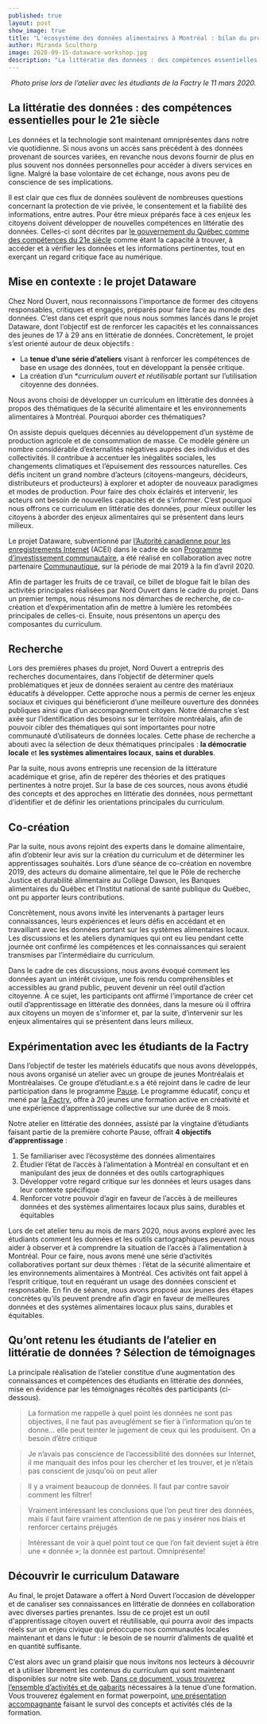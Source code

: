 ```yaml
---
published: true
layout: post
show_image: true
title: "L'écosystème des données alimentaires à Montréal : bilan du projet Dataware"
author: Miranda Sculthorp
image: 2020-09-15-dataware-workshop.jpg
description: "La littératie des données : des compétences essentielles pour le 21e siècle"
---
```

<p style="text-align: center; font-style: italic">Photo prise lors de l’atelier avec les étudiants de la Factry le 11 mars 2020.</p>

## La littératie des données : des compétences essentielles pour le 21e siècle

Les données et la technologie sont maintenant omniprésentes dans notre vie quotidienne. Si nous avons un accès sans précédent à des données provenant de sources variées,  en revanche nous devons fournir  de plus en plus souvent nos données personnelles pour accéder à divers services en ligne. Malgré la base volontaire de cet échange, nous avons peu de conscience de ses implications.

Il est clair que ces flux de données soulèvent de nombreuses questions concernant la protection de vie privée, le consentement et la fiabilité des informations, entre autres. Pour être mieux préparés face à ces enjeux les citoyens doivent  développer de nouvelles compétences en littératie des données. Celles-ci sont décrites par [le gouvernement du Québec comme des compétences du 21e siècle](http://www.education.gouv.qc.ca/fileadmin/site_web/documents/ministere/PAN_Plan_action_VF.pdf) comme étant la capacité à trouver, à accéder et à vérifier les données et les informations pertinentes, tout en exerçant un regard critique face au numérique.

## Mise en contexte : le projet Dataware

Chez Nord Ouvert, nous reconnaissons l'importance de former des citoyens responsables, critiques et engagés, préparés pour faire face au monde des données. C’est dans cet esprit que nous nous sommes lancés dans le projet Dataware, dont l’objectif est de renforcer les capacités et les connaissances des jeunes de 17 à 29 ans en littératie de données. Concrètement, le projet s’est orienté autour de deux objectifs :

* La **tenue d’une série d’ateliers** visant à renforcer les compétences de base en usage des données, tout en développant la pensée critique.
* La création d’un **curriculum ouvert et réutilisable* portant sur l’utilisation citoyenne des données.

Nous avons choisi de développer un curriculum en littératie des données à propos des thématiques de la sécurité alimentaire et les environnements alimentaires à Montréal. Pourquoi aborder ces thématiques?

On assiste depuis quelques décennies au développement d’un système de production agricole et de consommation de masse. Ce modèle génère un nombre considérable d’externalités négatives auprès des individus et des collectivités. Il contribue à accentuer les inégalités sociales, les changements climatiques et l’épuisement des ressources naturelles. Ces défis incitent un grand nombre d’acteurs (citoyens-mangeurs, décideurs, distributeurs et producteurs) à explorer et adopter de nouveaux paradigmes et modes de production. Pour faire des choix éclairés et intervenir, les acteurs ont besoin de nouvelles capacités et de s'informer. C’est pourquoi nous offrons ce curriculum en littératie des données, pour mieux outiller les citoyens à aborder des enjeux alimentaires qui se présentent dans leurs milieux.

Le projet Dataware, subventionné par [l’Autorité canadienne pour les enregistrements Internet](https://www.cira.ca/fr) (ACEI) dans le cadre de son [Programme d’investissement communautaire](https://www.cira.ca/fr/soutenir-linternet-canadien/subventions), a été réalisé en collaboration avec notre partenaire [Communautique](https://www.communautique.quebec/), sur la période de mai 2019 à la fin d’avril 2020.

Afin de partager les fruits de ce travail, ce billet de blogue fait le bilan des activités principales réalisées par Nord Ouvert dans le cadre du projet. Dans un premier temps, nous résumons nos démarches de recherche, de co-création et d’expérimentation afin de mettre à lumière les retombées principales de celles-ci. Ensuite, nous présentons un aperçu des composantes du curriculum.

## Recherche

Lors des premières phases du projet, Nord Ouvert a entrepris des recherches documentaires, dans l’objectif de déterminer quels problématiques et jeux de données seraient au centre des matériaux éducatifs à développer. Cette approche nous a permis de cerner les enjeux sociaux et civiques qui bénéficieront d’une meilleure ouverture des données publiques ainsi que d’un accompagnement citoyen. Notre démarche s’est axée sur l’identification des besoins sur le territoire montréalais, afin de pouvoir cibler des thématiques qui sont importantes pour notre communauté d’utilisateurs de données locales. Cette phase de recherche a abouti avec la sélection de deux thématiques principales : **la démocratie locale** et **les systèmes alimentaires locaux**, **sains et durables**.

Par la suite, nous avons entrepris une recension de la littérature académique et grise, afin de repérer des théories et des pratiques pertinentes à notre projet. Sur la base de ces sources, nous avons étudié des concepts et des approches en littératie des données, nous permettant d’identifier et de définir les orientations principales du curriculum.

## Co-création

Par la suite, nous avons rejoint des experts dans le domaine alimentaire, afin d’obtenir leur avis sur la création du curriculum et de déterminer les apprentissages souhaités. Lors d’une séance de co-création en novembre 2019, des acteurs du domaine alimentaire, tel que le Pôle de recherche Justice et durabilité alimentaire au Collège Dawson, les Banques alimentaires du Québec et l’Institut national de santé publique du Québec, ont pu apporter leurs contributions.

Concrètement, nous avons invité les intervenants à partager leurs connaissances, leurs expériences et leurs défis en accédant et en travaillant avec les données portant sur les systèmes alimentaires locaux. Les discussions et les ateliers dynamiques qui ont eu lieu pendant cette journée ont confirmé les compétences et les connaissances qui seraient transmises par l’intermédiaire du curriculum.

Dans le cadre de ces discussions, nous avons évoqué comment les données ayant un intérêt civique, une fois rendu compréhensibles et accessibles au grand public, peuvent devenir un réel outil d’action citoyenne. À ce sujet, les participants ont affirmé l’importance de créer cet outil d’apprentissage en littératie des données, dans la mesure où il offrira aux citoyens un moyen de s'informer et, par la suite, d’intervenir sur les enjeux alimentaires qui se présentent dans leurs milieux.

## Expérimentation avec les étudiants de la Factry

Dans l’objectif de tester les matériels éducatifs que nous avons développés, nous avons organisé un atelier avec un groupe de jeunes Montréalais et Montréalaises. Ce groupe d’étudiant.e.s a été rejoint dans le cadre de leur participation dans le programme [Pause](https://factry.ca/details_pause/). Le programme éducatif, conçu et mené par [la Factry](https://factry.ca/), offre à 20 jeunes une formation active en créativité et une expérience d’apprentissage collective sur une durée de 8 mois.

Notre atelier en littératie des données, assisté par la vingtaine d’étudiants faisant partie de la première cohorte Pause, offrait **4 objectifs d’apprentissage** :

1. Se familiariser avec l’écosystème des données alimentaires
2. Étudier l’état de l’accès à l’alimentation à Montréal en consultant et en manipulant des jeux de données et des outils cartographiques
3. Développer votre regard critique sur les données et leurs usages dans leur contexte spécifique
4. Renforcer votre pouvoir d’agir en faveur de l’accès à de meilleures données et des systèmes alimentaires locaux plus sains, durables et équitables

Lors de cet atelier tenu au mois de mars 2020, nous avons exploré avec les étudiants comment les données et les outils cartographiques peuvent nous aider à observer et à comprendre la situation de l’accès à l’alimentation à Montréal. Pour ce faire, nous avons mené une série d’activités collaboratives portant sur deux thèmes : l’état de la sécurité alimentaire et les environnements alimentaires à Montréal. Ces activités ont fait appel à l’esprit critique, tout en requérant un usage des données conscient et responsable. En fin de séance, nous avons proposé aux jeunes des étapes concrètes qu’ils peuvent prendre afin d’agir en faveur de meilleures données et des systèmes alimentaires locaux plus sains, durables et équitables.

## Qu’ont retenu les étudiants de l’atelier en littératie de données ? Sélection de témoignages

La principale réalisation de l’atelier constitue d’une augmentation des connaissances et compétences des étudiants en littératie des données, mise en évidence par les témoignages récoltés des participants (ci-dessous).

> La formation me rappelle à quel point les données ne sont pas objectives, il ne faut pas aveuglément se fier à l’information qu’on te donne… elle peut teinter le jugement de ceux qui les produisent. On a besoin d’être critique

> Je n’avais pas conscience de l’accessibilité des données sur Internet, il me manquait des infos pour les chercher et les trouver, et je n’étais pas conscient de jusqu'où on peut aller

> Il y a vraiment beaucoup de données. Il faut par contre savoir comment les filtrer!

> Vraiment intéressant les conclusions que l’on peut tirer des données, mais il faut faire vraiment attention de ne pas y insérer nos biais et renforcer certains préjugés

> Intéressant de voir à quel point tout ce que l’on fait devient sujet à être une « donnée »; la donnée est partout. Omniprésente!

## Découvrir le curriculum Dataware

Au final, le projet Dataware a offert à Nord Ouvert l’occasion de développer et de canaliser ses connaissances en littératie de données en collaboration avec diverses parties prenantes. Issu de ce projet est un outil d'apprentissage citoyen ouvert et réutilisable, qui pourra avoir des impacts réels sur un enjeu civique qui préoccupe nos communautés locales maintenant et dans le futur : le besoin de se nourrir d’aliments de qualité et en quantité suffisante.

C’est alors avec un grand plaisir que nous invitons nos lecteurs à découvrir et à utiliser librement les contenus du curriculum qui sont maintenant disponibles sur notre site web. [Dans ce document, vous trouverez l’ensemble d’activités et de gabarits](https://drive.google.com/file/d/1jJk_c-QBImqakt7BNBVdB6qMg1I3MtW1) nécessaires à la tenue d’une formation. Vous trouverez également en format powerpoint, [une présentation accompagnante](https://drive.google.com/file/d/15CbiXJUs-YlTkMePWYaQvpZ3PwNPx39z) faisant le survol des concepts et activités clés de la formation.